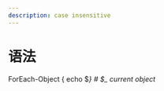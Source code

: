 ```yaml
---
description: case insensitive
---
```


# 语法

ForEach-Object { echo $_}                              # $\_ current object_
